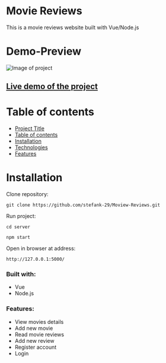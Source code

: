 # Movie Reviews

This is a movie reviews website built with Vue/Node.js

# Demo-Preview

![Image of project](movies.gif)

## [Live demo of the project](https://movie-reviews-website.herokuapp.com/)

# Table of contents

-   [Project Title](#sneakers-shop)
-   [Table of contents](#table-of-contents)
-   [Installation](#installation)
-   [Technologies](#built-with)
-   [Features](#features)

# Installation

Clone repository:

```
git clone https://github.com/stefank-29/Moview-Reviews.git
```

Run project:

```
cd server

npm start
```

Open in browser at address:

```
http://127.0.0.1:5000/
```

### Built with:

-   Vue
-   Node.js

### Features:

-   View movies details
-   Add new movie
-   Read movie reviews
-   Add new review
-   Register account
-   Login
